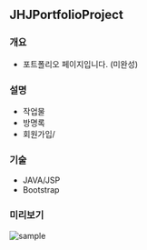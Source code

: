 ## JHJPortfolioProject 

### 개요
* 포트폴리오 페이지입니다. (미완성)

### 설명
* 작업물
* 방명록
* 회원가입/

### 기술
* JAVA/JSP
* Bootstrap

### 미리보기
![sample](./image/sampleimage.png)
